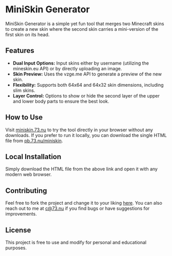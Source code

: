 # MiniSkin Generator

MiniSkin Generator is a simple yet fun tool that merges two Minecraft skins to create a new skin where the second skin carries a mini-version of the first skin on its head.

## Features

- **Dual Input Options:** Input skins either by username (utilizing the mineskin.eu API) or by directly uploading an image.
- **Skin Preview:** Uses the vzge.me API to generate a preview of the new skin.
- **Flexibility:** Supports both 64x64 and 64x32 skin dimensions, including slim skins.
- **Layer Control:** Options to show or hide the second layer of the upper and lower body parts to ensure the best look.
  
## How to Use

Visit [miniskin.73.nu](https://miniskin.73.nu) to try the tool directly in your browser without any downloads. If you prefer to run it locally, you can download the single HTML file from [pb.73.nu/miniskin](https://pb.73.nu/miniskin).

## Local Installation

Simply download the HTML file from the above link and open it with any modern web browser.

## Contributing

Feel free to fork the project and change it to your liking [here](https://pb.73.nu/miniskin/fork). You can also reach out to me at [c@73.nu](mailto:c@73.nu) if you find bugs or have suggestions for improvements.

## License

This project is free to use and modify for personal and educational purposes.
